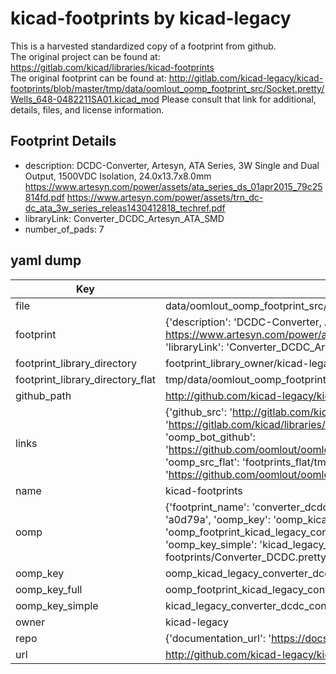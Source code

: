 # kicad-footprints by kicad-legacy  
This is a harvested standardized copy of a footprint from github.  
The original project can be found at:  
https://gitlab.com/kicad/libraries/kicad-footprints  
The original footprint can be found at:
http://gitlab.com/kicad-legacy/kicad-footprints/blob/master/tmp/data/oomlout_oomp_footprint_src/Socket.pretty/Wells_648-0482211SA01.kicad_mod
Please consult that link for additional, details, files, and license information.  
## Footprint Details
* description: DCDC-Converter, Artesyn, ATA Series, 3W Single and Dual Output, 1500VDC Isolation, 24.0x13.7x8.0mm https://www.artesyn.com/power/assets/ata_series_ds_01apr2015_79c25814fd.pdf https://www.artesyn.com/power/assets/trn_dc-dc_ata_3w_series_releas1430412818_techref.pdf  
* libraryLink: Converter_DCDC_Artesyn_ATA_SMD  
* number_of_pads: 7  
## yaml dump  
| Key | Value |  
| --- | --- |  
| file | data/oomlout_oomp_footprint_src/kicad-footprints/Converter_DCDC.pretty/Converter_DCDC_Artesyn_ATA_SMD.kicad_mod |  
| footprint | {'description': 'DCDC-Converter, Artesyn, ATA Series, 3W Single and Dual Output, 1500VDC Isolation, 24.0x13.7x8.0mm https://www.artesyn.com/power/assets/ata_series_ds_01apr2015_79c25814fd.pdf https://www.artesyn.com/power/assets/trn_dc-dc_ata_3w_series_releas1430412818_techref.pdf', 'libraryLink': 'Converter_DCDC_Artesyn_ATA_SMD', 'number_of_pads': 7} |  
| footprint_library_directory | footprint_library_owner/kicad-legacy_kicad-footprints |  
| footprint_library_directory_flat | tmp/data/oomlout_oomp_footprint_src/footprints_flat/kicad_legacy_converter_dcdc_converter_dcdc_artesyn_ata_smd/working |  
| github_path | http://github.com/kicad-legacy/kicad-footprints/blob/master/tmp/data/oomlout_oomp_footprint_src/Converter_DCDC.pretty/Converter_DCDC_Artesyn_ATA_SMD.kicad_mod |  
| links | {'github_src': 'http://gitlab.com/kicad-legacy/kicad-footprints/blob/master/tmp/data/oomlout_oomp_footprint_src/Socket.pretty/Wells_648-0482211SA01.kicad_mod', 'github_src_repo': 'https://gitlab.com/kicad/libraries/kicad-footprints', 'oomp_bot': 'tmp/data/oomlout_oomp_footprint_src/footprints/kicad_legacy_converter_dcdc_converter_dcdc_artesyn_ata_smd/working', 'oomp_bot_github': 'https://github.com/oomlout/oomlout_oomp_footprint_bot/tree/main/tmp/data/oomlout_oomp_footprint_src/footprints/kicad_legacy_converter_dcdc_converter_dcdc_artesyn_ata_smd/working', 'oomp_src_flat': 'footprints_flat/tmp/data/oomlout_oomp_footprint_src/footprints_flat/kicad_legacy_converter_dcdc_converter_dcdc_artesyn_ata_smd/working', 'oomp_src_flat_github': 'https://github.com/oomlout/oomlout_oomp_footprint_src/tree/main/tmp/data/oomlout_oomp_footprint_src/footprints_flat/kicad_legacy_converter_dcdc_converter_dcdc_artesyn_ata_smd/working'} |  
| name | kicad-footprints |  
| oomp | {'footprint_name': 'converter_dcdc_artesyn_ata_smd', 'library_name': 'converter_dcdc', 'md5': 'a0d79a61e16e3d34c50fd64ce7d3e616', 'md5_10': 'a0d79a61e1', 'md5_5': 'a0d79', 'md5_6': 'a0d79a', 'oomp_key': 'oomp_kicad_legacy_converter_dcdc_converter_dcdc_artesyn_ata_smd', 'oomp_key_extra': 'oomp_footprint_kicad_legacy_converter_dcdc_converter_dcdc_artesyn_ata_smd', 'oomp_key_full': 'oomp_footprint_kicad_legacy_converter_dcdc_converter_dcdc_artesyn_ata_smd_a0d79a', 'oomp_key_simple': 'kicad_legacy_converter_dcdc_converter_dcdc_artesyn_ata_smd', 'original_filename': 'data/oomlout_oomp_footprint_src/kicad-footprints/Converter_DCDC.pretty/Converter_DCDC_Artesyn_ATA_SMD.kicad_mod', 'owner_name': 'kicad_legacy'} |  
| oomp_key | oomp_kicad_legacy_converter_dcdc_converter_dcdc_artesyn_ata_smd |  
| oomp_key_full | oomp_footprint_kicad_legacy_converter_dcdc_converter_dcdc_artesyn_ata_smd |  
| oomp_key_simple | kicad_legacy_converter_dcdc_converter_dcdc_artesyn_ata_smd |  
| owner | kicad-legacy |  
| repo | {'documentation_url': 'https://docs.github.com/rest/repos/repos#get-a-repository', 'message': 'Not Found'} |  
| url | http://github.com/kicad-legacy/kicad-footprints |  

